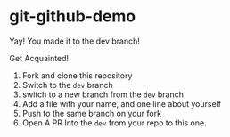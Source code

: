 # git-github-demo

Yay! You made it to the dev branch!

Get Acquainted!

1. Fork and clone this repository
2. Switch to the `dev` branch
3. switch to a new branch from the `dev` branch
4. Add a file with your name, and one line about yourself
5. Push to the same branch on your fork
6. Open A PR Into the `dev` from your repo to this one.
